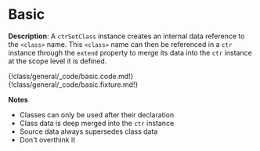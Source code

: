 # Basic

__Description__: A `ctrSetClass` instance creates an internal data reference to the `<class>` name. This `<class>` name can then be referenced in a `ctr` instance through the `extend` property to merge its data into the `ctr` instance at the scope level it is defined.

{!class/general/_code/basic.code.md!}
{!class/general/_code/basic.fixture.md!}

__Notes__

+ Classes can only be used after their declaration
+ Class data is deep merged into the `ctr` instance
+ Source data always supersedes class data
+ Don't overthink it

<div class="cf"></div>
<div class="end"></div>

